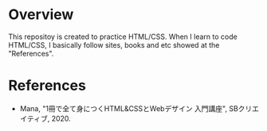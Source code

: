 # Overview
This repositoy is created to practice HTML/CSS. When I learn to code HTML/CSS, I basically follow sites, books and etc showed at the "References".

# References
* Mana, "1冊で全て身につくHTML&CSSとWebデザイン 入門講座", SBクリエイティブ, 2020.
